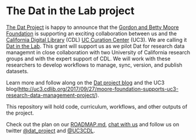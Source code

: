 # The Dat in the Lab project
[The Dat Project](https://datproject.org/) is happy to announce that the [Gordon and Betty Moore Foundation](https://www.moore.org/) is supporting an exciting collaboration between us and the [California Digital Library](http://www.cdlib.org/) (CDL) [UC Curation Center](http://uc3.cdlib.org/) (UC3). We are calling it [Dat in the Lab](https://github.com/codeforscience/Dat-in-the-Lab). This grant will support us as we pilot Dat for research data managemnt in close collaboration with two University of California research groups and with the expert support of CDL. We will work with these researchers to develop workflows to manage, sync, version, and publish datasets.

Learn more and follow along on the [Dat project blog](https://blog.datproject.org/tag/science) and the UC3 blog(http://uc3.cdlib.org/2017/09/27/moore-foundation-supports-uc3-research-data-management-project/). 

This repository will hold code, curriculum, workflows, and other outputs of the project. 

Check out the plan on our [ROADMAP.md](https://github.com/codeforscience/Dat-in-the-Lab/blob/master/ROADMAP.md), [chat with us](http://chat.datproject.org/) and follow us on twitter [@dat_project](https://twitter.com/dat_project) and [@UC3CDL](https://twitter.com/UC3CDL).
